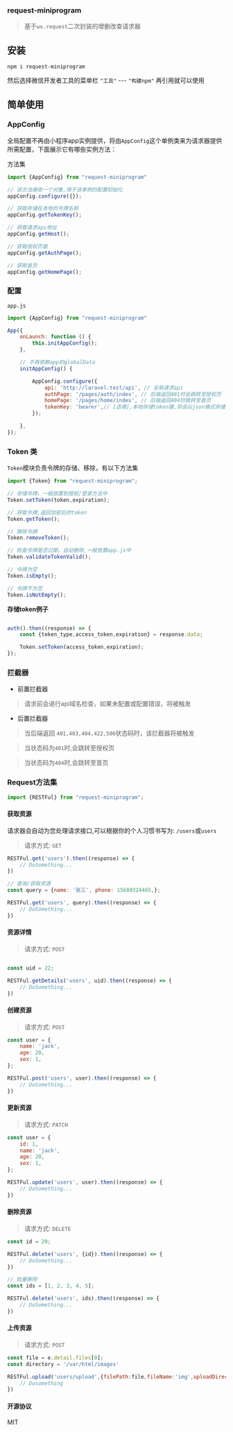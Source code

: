### request-miniprogram

> 基于`wx.request`二次封装的增删改查请求器

## 安装

```shell
npm i request-miniprogram
```

然后选择微信开发者工具的菜单栏 `"工具"` --- `"构建npm"` 再引用就可以使用

## 简单使用

### AppConfig

全局配置不再由小程序app实例提供，将由`AppConfig`这个单例类来为请求器提供所需配置，下面展示它有哪些实例方法：

方法集

```js
import {AppConfig} from "request-miniprogram"

// 该方法接收一个对象,用于该单例的配置初始化
appConfig.configure({});

// 获取存储在本地的令牌名称
appConfig.getTokenKey();

// 获取请求api地址
appConfig.getHost();

// 获取授权页面
appConfig.getAuthPage();

// 获取首页
appConfig.getHomePage();
```

### 配置

`app.js`

```javascript
import {AppConfig} from "request-miniprogram"

App({
    onLaunch: function () {
        this.initAppConfig();
    },

    // 不再依赖app的globalData
    initAppConfig() {

        AppConfig.configure({
            api: 'http://laravel.test/api', // 全局请求api
            authPage: '/pages/auth/index', // 后端返回401时会跳转至授权页
            homePage: '/pages/home/index', // 后端返回404时跳转至首页
            tokenKey: 'bearer',// [选填],本地存储token键,将会以json格式存储
        });

    },
});
```

### Token 类

`Token`模块负责令牌的存储、移除，有以下方法集

```js
import {Token} from "request-miniprogram";

// 存储令牌，一般放置到授权/登录方法中
Token.setToken(token,expiration); 

// 获取令牌,返回加密后的token
Token.getToken(); 

// 移除令牌
Token.removeToken();

// 检查令牌是否过期，自动删除,一般放置app.js中
Token.validateTokenValid();

// 令牌为空
Token.isEmpty();

// 令牌不为空
Token.isNotEmpty();
```

**存储token例子**
```javascript

auth().then((response) => {
    const {token_type,access_token,expiration} = response.data;

    Token.setToken(access_token,expiration);
});


```


### 拦截器

- 前置拦截器

> 请求前会进行api域名检查，如果未配置或配置错误，将被触发

- 后置拦截器

> 当后端返回 `401,403,404,422,500`状态码时，该拦截器将被触发

> 当状态码为`401`时,会跳转至授权页

> 当状态码为`404`时,会跳转至首页

### Request方法集

```javascript
import {RESTFul} from "request-miniprogram";
```

#### 获取资源

请求器会自动为您处理请求接口,可以根据你的个人习惯书写为: `/users`或`users`

> 请求方式: `GET`

```javascript
RESTFul.get('users').then((response) => {
    // DoSomething...
})

// 查询/获取资源
const query = {name: '张三', phone: 15689324465,};

RESTFul.get('users', query).then((response) => {
    // DoSomething...
})
```

#### 资源详情

> 请求方式: `POST`

```javascript

const uid = 22;

RESTFul.getDetails('users', uid).then((response) => {
    // DoSomething...
})

```

#### 创建资源

> 请求方式: `POST`

```javascript
const user = {
    name: 'jack',
    age: 20,
    sex: 1,
};

RESTFul.post('users', user).then((response) => {
    // DoSomething...
})
```

#### 更新资源

> 请求方式: `PATCH`

```javascript
const user = {
    id: 1,
    name: 'jack',
    age: 20,
    sex: 1,
};

RESTFul.update('users', user).then((response) => {
    // DoSomething...
})
```

#### 删除资源

> 请求方式: `DELETE`

```javascript
const id = 20;

RESTFul.delete('users', {id}).then((response) => {
    // DoSomething...
})

// 批量删除
const ids = [1, 2, 3, 4, 5];

RESTFul.delete('users', ids).then((response) => {
    // DoSomething...
})
```

#### 上传资源

> 请求方式: `POST`

```javascript
const file = e.detail.files[0];
const directory = '/var/html/images'

RESTFul.upload('users/upload',{filePath:file,fileName:'img',uploadDirectory: directory}).then((response) => {
    // Dosomething
})
```

#### 开源协议

MIT
